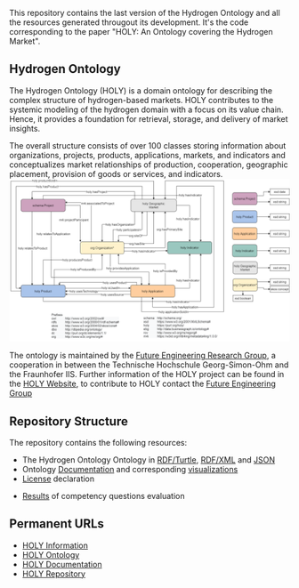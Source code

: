 
This repository contains the last version of the Hydrogen Ontology and all the resources generated througout its development. It's the code corresponding to the paper "HOLY: An Ontology covering the Hydrogen Market". 

## Hydrogen Ontology

The Hydrogen Ontology (HOLY) is a domain ontology for describing the complex structure of hydrogen-based markets. HOLY contributes to the systemic modeling of the hydrogen domain with a focus on its value chain. Hence, it provides a foundation for retrieval, storage, and delivery of market insights. 


The overall structure consists of over 100 classes storing information about organizations, projects, products, applications, markets, and indicators and conceptualizes market relationships of production, cooperation, geographic placement, provision of goods or services, and indicators.
![picture alt](visualizations\MainClassOverview.png "HOLY Ontology")

The ontology is  maintained by the [Future Engineering Research Group](https://www.th-nuernberg.de/einrichtungen-gesamt/fraunhofer-forschungsgruppen/future-engineering/), a cooperation in between the Technische Hochschule Georg-Simon-Ohm and the Fraunhofer IIS. Further information of the HOLY project can be found in the [HOLY Website](https://purl.org/holy), to contribute to HOLY  contact the [Future Engineering Group](https://www.th-nuernberg.de/einrichtungen-gesamt/fraunhofer-forschungsgruppen/future-engineering/)

## Repository Structure
The repository contains the following resources:
* The Hydrogen Ontology Ontology in [RDF/Turtle](holy.html), [RDF/XML](holy.xml) and [JSON](holy.jsonld)
* Ontology [Documentation](documentation) and corresponding [visualizations](visualizations)
* [License](LICENSE.md) declaration
<!---* [Results](doc\OOPS!_Evaluation\CQs Evaluation) of validation using the OOPS! tool -->
* [Results](doc\CQs_Evaluation) of competency questions evaluation


## Permanent URLs
* [HOLY Information](https://purl.org/holy)
* [HOLY Ontology](https://purl.org/holy/ns)
* [HOLY Documentation](https://purl.org/doc)
* [HOLY Repository](https://purl.org/repo)
